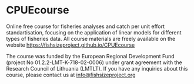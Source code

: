 # CPUEcourse
Online free course for fisheries analyses and catch per unit effort standartisation, focusing on the application of linear models for different types of fisheries data. All course materials are freely available on the website https://fishsizeproject.github.io/CPUEcourse 

The course was funded by the European Regional Development Fund (project No 01.2.2-LMT-K-718-02-0006) under grant agreement with the Research Council of Lithuania (LMTLT). If you have any inquiries about this course, please contact us at info@fishsizeproject.org 
